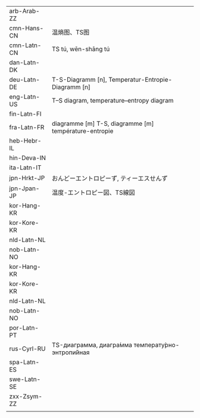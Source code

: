 | | | |
|-|-|-|
| arb-Arab-ZZ |  |  |
| cmn-Hans-CN | 温熵图、TS图 |  |
| cmn-Latn-CN | TS tú, wēn-shāng tú |  |
| dan-Latn-DK |  |  |
| deu-Latn-DE | T-S-Diagramm [n], Temperatur-Entropie-Diagramm [n] |  |
| eng-Latn-US | T–S diagram, temperature–entropy diagram |  |
| fin-Latn-FI |  |  |
| fra-Latn-FR | diagramme [m] T-S, diagramme [m] température-entropie |  |
| heb-Hebr-IL |  |  |
| hin-Deva-IN |  |  |
| ita-Latn-IT |  |  |
| jpn-Hrkt-JP | おんどーエントロピーず, ティーエスせんず |  |
| jpn-Jpan-JP | 温度-エントロピー図、TS線図 |  |
| kor-Hang-KR |  |  |
| kor-Kore-KR |  |  |
| nld-Latn-NL |  |  |
| nob-Latn-NO |  |  |
| kor-Hang-KR |  |  |
| kor-Kore-KR |  |  |
| nld-Latn-NL |  |  |
| nob-Latn-NO |  |  |
| por-Latn-PT |  |  |
| rus-Cyrl-RU | TS-диаграмма, диагра́мма температу́рно-энтропи́йная |  |
| spa-Latn-ES |  |  |
| swe-Latn-SE |  |  |
| zxx-Zsym-ZZ |  |  |
|  |  |  |
